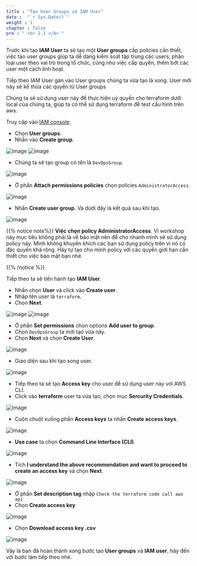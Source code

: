 ```yaml
---
title : "Tạo User Groups và IAM User"
date :  "`r Sys.Date()`" 
weight : 1 
chapter : false
pre : " <b> 2.1 </b> "
---
```


Trước khi tạo **IAM User** ta sẽ tạo một **User groups** cấp policies cần thiết, việc tạo user groups giúp ta dễ dàng kiểm soát tập trung các users, phân loại user theo vai trò trong tổ chức, cũng như việc cấp quyền, thêm bớt các user một cách linh hoạt.

Tiếp theo IAM User gán vào User groups chúng ta vừa tạo là xong. User mới này sẽ kế thừa các quyền từ User groups

Chúng ta sẽ sử dụng user này để thực hiện uỷ quyền cho terraform dưới local của chúng ta, giúp ta có thể sử dụng terraform để test cấu hình trên aws.

Truy cập vào [IAM console](https://us-east-1.console.aws.amazon.com/iam/home?region=us-east-1#/home):
- Chọn **User groups**.
- Nhấn vào **Create group**.

![image](/images/2-prerequisites/2.1-createIAM/001-createIAM.png)
![image](/images/2-prerequisites/2.1-createIAM/001.1-createIAM.png)

- Chúng ta sẽ tạo group có tên là `DevOpsGroup`.

![image](/images/2-prerequisites/2.1-createIAM/002-createIAM.png)

- Ở phần **Attach permissions policies** chọn policies `AdministratorAccess`.

![image](/images/2-prerequisites/2.1-createIAM/003-createIAM.png)

- Nhấn **Create user group**. Và dưới đây là kết quả sau khi tạo.

![image](/images/2-prerequisites/2.1-createIAM/004-createIAM.png)

{{% notice note%}}
**Việc chọn policy AdministratorAccess**. Vì workshop này mục tiêu không phải là về bảo mật nên để cho nhanh mình sẽ sử dụng policy này. Mình không khuyến khích các bạn sử dụng policy trên vì nó có đặc quyền khá rộng. Hãy tự tạo cho mình policy với các quyền giới hạn cần thiết cho việc bảo mật bạn nhé.

{{% /notice %}}

Tiếp theo ta sẽ tiến hành tạo **IAM User**.
- Nhấn chọn **User** và click vào **Create user**.
- Nhập tên user là `terraform`.
- Chọn **Next**.

![image](/images/2-prerequisites/2.1-createIAM/005-createIAM.png)
![image](/images/2-prerequisites/2.1-createIAM/005.1-createIAM.png)

- Ở phần **Set permissions** chọn options **Add user to group**.
- Chọn `DevOpsGroup` ta mới tạo vừa nãy.
- Chọn **Next** và chọn **Create User**.

![image](/images/2-prerequisites/2.1-createIAM/006-createIAM.png)

- Giao diện sau khi tạo xong user.

![image](/images/2-prerequisites/2.1-createIAM/007-createIAM.png)

- Tiếp theo ta sẽ tạo **Access key** cho user để sử dụng user này vơi AWS CLI.
- Click vào **terraform** user ta vừa tạo, chọn mục **Sercurity Credentials**.

![image](/images/2-prerequisites/2.1-createIAM/008-createIAM.png)

- Cuộn chuột xuống phần **Access keys** ta nhấn **Create access keys**.

![image](/images/2-prerequisites/2.1-createIAM/009-createIAM.png)

- **Use case** ta chọn **Command Line Interface (CLI)**.

![image](/images/2-prerequisites/2.1-createIAM/010-createIAM.png)

- Tích **I understand the above recommendation and want to proceed to create an access key** và chọn **Next**.

![image](/images/2-prerequisites/2.1-createIAM/011-createIAM.png)

- Ở phần **Set description tag** nhập `Check the terraform code call aws api`
- Chọn **Create access key**

![image](/images/2-prerequisites/2.1-createIAM/012-createIAM.png)

- Chọn **Download access key .csv**

![image](/images/2-prerequisites/2.1-createIAM/013-createIAM.png)

Vậy là bạn đã hoàn thành xong bước tạo **User groups** và **IAM user**, hãy đến với bước làm tiếp theo nhé.
